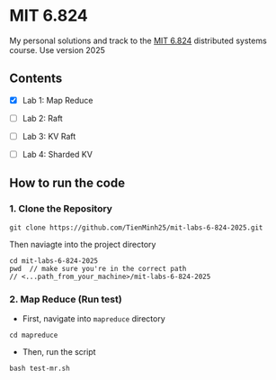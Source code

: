 # MIT 6.824
My personal solutions and track to the [MIT 6.824](https://pdos.csail.mit.edu/6.824/schedule.html) distributed systems course.
Use version 2025

## Contents
- [x] Lab 1: Map Reduce

- [ ] Lab 2: Raft

- [ ] Lab 3: KV Raft

- [ ] Lab 4: Sharded KV

## How to run the code

### 1. Clone the Repository 
```
git clone https://github.com/TienMinh25/mit-labs-6-824-2025.git
```

Then naviagte into the project directory

```
cd mit-labs-6-824-2025
pwd  // make sure you're in the correct path
// <...path_from_your_machine>/mit-labs-6-824-2025
```

### 2. Map Reduce (Run test)
- First, navigate into `mapreduce` directory

```
cd mapreduce
```

- Then, run the script

```
bash test-mr.sh
```

